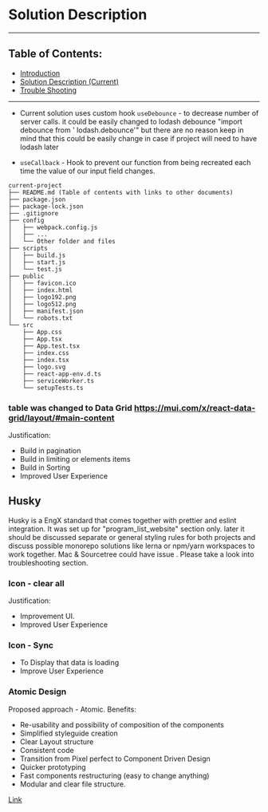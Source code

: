 # Solution Description

---

## Table of Contents:

- [Introduction](01-introduction.md)
- [Solution Description (Current)](02-solution-description.md)
- [Trouble Shooting](03-troubleshooting.md)

---

- Current solution uses custom hook `useDebounce` - to decrease number of server
  calls. it could be easily changed to lodash debounce "import debounce from '
  lodash.debounce'"
  but there are no reason keep in mind that this could be easily change in case
  if project will need to have lodash later

- `useCallback` - Hook to prevent our function from being recreated each time
  the value of our input field changes.

```
current-project
├── README.md (Table of contents with links to other documents)
├── package.json
├── package-lock.json
├── .gitignore
├── config
│   ├── webpack.config.js
│   ├── ...
│   └── Other folder and files
├── scripts
│   ├── build.js
│   ├── start.js
│   └── test.js
├── public
│   ├── favicon.ico
│   ├── index.html
│   ├── logo192.png
│   ├── logo512.png
│   ├── manifest.json
│   └── robots.txt
└── src
    ├── App.css
    ├── App.tsx
    ├── App.test.tsx
    ├── index.css
    ├── index.tsx
    ├── logo.svg
    ├── react-app-env.d.ts
    ├── serviceWorker.ts
    └── setupTests.ts
```

### table was changed to Data Grid https://mui.com/x/react-data-grid/layout/#main-content

Justification:

- Build in pagination
- Build in limiting or elements items
- Build in Sorting
- Improved User Experience

## Husky

Husky is a EngX standard that comes together with prettier and eslint
integration. It was set up for "program_list_website" section only. later it
should be discussed separate or general styling rules for both projects and
discuss possible monorepo solutions like lerna or npm/yarn workspaces to work
together. Mac & Sourcetree could have issue . Please take a look into
troubleshooting section.

### Icon - clear all

Justification:

- Improvement UI.
- Improved User Experience

### Icon - Sync

- To Display that data is loading
- Improve User Experience

### Atomic Design

Proposed approach - Atomic. Benefits:

- Re-usability and possibility of composition of the components
- Simplified styleguide creation
- Clear Layout structure
- Consistent code
- Transition from Pixel perfect to Component Driven Design
- Quicker prototyping
- Fast components restructuring (easy to change anything)
- Modular and clear file structure.

[Link]([https://atomicdesign.bradfrost.com/)

##
